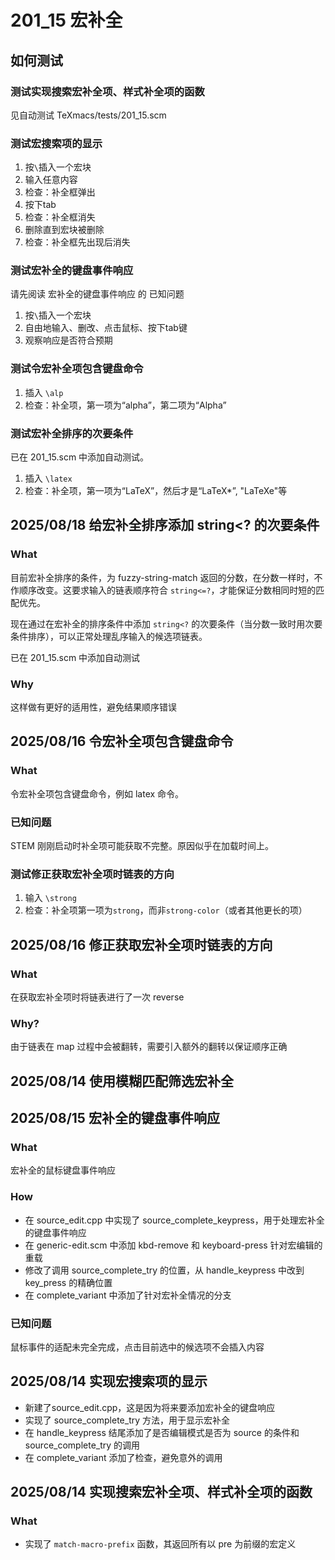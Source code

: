 # 201_15 宏补全
## 如何测试
### 测试实现搜索宏补全项、样式补全项的函数
见自动测试 TeXmacs/tests/201_15.scm 

### 测试宏搜索项的显示
1. 按`\`插入一个宏块
2. 输入任意内容
3. 检查：补全框弹出
4. 按下tab
5. 检查：补全框消失
6. 删除直到宏块被删除
7. 检查：补全框先出现后消失

### 测试宏补全的键盘事件响应
请先阅读 宏补全的键盘事件响应 的 已知问题
1. 按`\`插入一个宏块
2. 自由地输入、删改、点击鼠标、按下tab键
3. 观察响应是否符合预期

### 测试令宏补全项包含键盘命令
1. 插入 `\alp`
2. 检查：补全项，第一项为“alpha”，第二项为“Alpha”

### 测试宏补全排序的次要条件
已在 201_15.scm 中添加自动测试。
1. 插入 `\latex`
2. 检查：补全项，第一项为“LaTeX”，然后才是“LaTeX*”, "LaTeXe"等

## 2025/08/18 给宏补全排序添加 string<? 的次要条件
### What
目前宏补全排序的条件，为 fuzzy-string-match 返回的分数，在分数一样时，不作顺序改变。这要求输入的链表顺序符合 `string<=?`，才能保证分数相同时短的匹配优先。

现在通过在宏补全的排序条件中添加 `string<?` 的次要条件（当分数一致时用次要条件排序），可以正常处理乱序输入的候选项链表。

已在 201_15.scm 中添加自动测试

### Why
这样做有更好的适用性，避免结果顺序错误

## 2025/08/16 令宏补全项包含键盘命令
### What
令宏补全项包含键盘命令，例如 latex 命令。

### 已知问题
STEM 刚刚启动时补全项可能获取不完整。原因似乎在加载时间上。

### 测试修正获取宏补全项时链表的方向
1. 输入 `\strong`
2. 检查：补全项第一项为`strong`，而非`strong-color`（或者其他更长的项）

## 2025/08/16 修正获取宏补全项时链表的方向
### What
在获取宏补全项时将链表进行了一次 reverse

### Why?
由于链表在 map 过程中会被翻转，需要引入额外的翻转以保证顺序正确

## 2025/08/14 使用模糊匹配筛选宏补全
## 2025/08/15 宏补全的键盘事件响应
### What
宏补全的鼠标键盘事件响应

### How
- 在 source_edit.cpp 中实现了 source_complete_keypress，用于处理宏补全的键盘事件响应
- 在 generic-edit.scm 中添加 kbd-remove 和 keyboard-press 针对宏编辑的重载
- 修改了调用 source_complete_try 的位置，从 handle_keypress 中改到 key_press 的精确位置
- 在 complete_variant 中添加了针对宏补全情况的分支

### 已知问题
鼠标事件的适配未完全完成，点击目前选中的候选项不会插入内容

## 2025/08/14 实现宏搜索项的显示
- 新建了source_edit.cpp，这是因为将来要添加宏补全的键盘响应
- 实现了 source_complete_try 方法，用于显示宏补全
- 在 handle_keypress 结尾添加了是否编辑模式是否为 source 的条件和 source_complete_try 的调用
- 在 complete_variant 添加了检查，避免意外的调用

## 2025/08/14 实现搜索宏补全项、样式补全项的函数
### What
- 实现了 `match-macro-prefix` 函数，其返回所有以 pre 为前缀的宏定义

